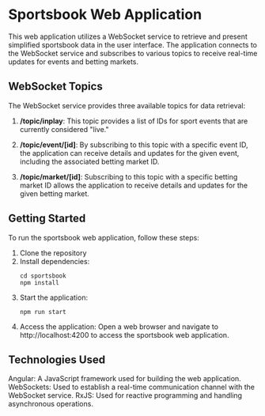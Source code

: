 # Sportsbook Web Application
This web application utilizes a WebSocket service to retrieve and present simplified sportsbook data in the user interface. The application connects to the WebSocket service and subscribes to various topics to receive real-time updates for events and betting markets.

## WebSocket Topics

The WebSocket service provides three available topics for data retrieval:

1. **/topic/inplay**: This topic provides a list of IDs for sport events that are currently considered "live."

2. **/topic/event/[id]**: By subscribing to this topic with a specific event ID, the application can receive details and updates for the given event, including the associated betting market ID.

3. **/topic/market/[id]**: Subscribing to this topic with a specific betting market ID allows the application to receive details and updates for the given betting market.

## Getting Started

To run the sportsbook web application, follow these steps:

1. Clone the repository
2. Install dependencies:
   ```shell
   cd sportsbook
   npm install
   ```
3. Start the application:
   ```shell
   npm run start
   ```
4. Access the application:
Open a web browser and navigate to http://localhost:4200 to access the sportsbook web application.

## Technologies Used
Angular: A JavaScript framework used for building the web application.
WebSockets: Used to establish a real-time communication channel with the WebSocket service.
RxJS: Used for reactive programming and handling asynchronous operations.
